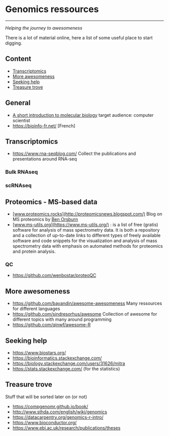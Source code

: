 # Genomics ressources
<hr>

_Helping the journey to awesomeness_

There is a lot of material online, here a list of some useful place to start digging.

## Content
- [Transcriptomics](#Transcriptomics)
- [More awesomeness](#more-awesomeness)
- [Seeking help](#seeking-help)
- [Treasure trove](#treasure-trove)

## General
- [A short introduction to molecular biology](http://www.thomas-schlitt.net/Bioproject.html) target audience: computer scientist
- https://bioinfo-fr.net/ [French]
## Transcriptomics
- https://www.rna-seqblog.com/ Collect the publications and presentations around RNA-seq

### Bulk RNAseq

### scRNAseq

## Proteomics - MS-based data
- [www.proteomics.rocks](http://proteomicsnews.blogspot.com/) Blog on MS proteomics by [Ben Orsburn](https://github.com/orsburn)
- [www.ms-utils.org](https://www.ms-utils.org/) : is a list of free (gratis) software for analysis of mass spectrometry data. It is both a repository and a collection of up-to-date links to different types of freely available software and code snippets for the visualization and analysis of mass spectrometry data with emphasis on automated methods for proteomics and protein analysis.
### QC
- https://github.com/wenbostar/proteoQC


## More awesomeness
- https://github.com/bayandin/awesome-awesomeness Many ressources for different languages
- https://github.com/sindresorhus/awesome Collection of awesome for different topics with many around programming
- https://github.com/qinwf/awesome-R

## Seeking help
- https://www.biostars.org/
- https://bioinformatics.stackexchange.com/
- https://biology.stackexchange.com/users/31626/mitra
- https://stats.stackexchange.com/ (for the statistics)

## Treasure trove
Stuff that will be sorted later on (or not)
- https://compgenomr.github.io/book/
- http://www.sthda.com/english/wiki/genomics
- https://datacarpentry.org/genomics-r-intro/
- https://www.bioconductor.org/
- https://www.ebi.ac.uk/research/publications/theses
